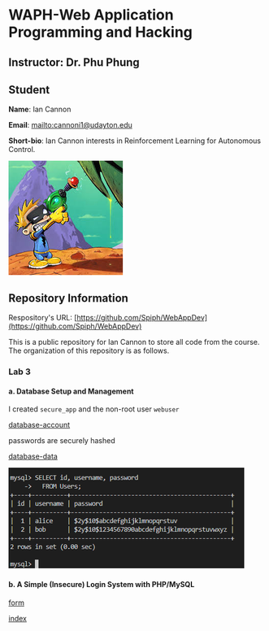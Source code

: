 # WAPH-Web Application Programming and Hacking

## Instructor: Dr. Phu Phung

## Student

**Name**: Ian Cannon

**Email**: [mailto:cannoni1@udayton.edu](cannoni1@udayton.edu)

**Short-bio**: Ian Cannon interests in Reinforcement Learning for Autonomous Control. 

![Ian's headshot](../../images/headshot.jpg)

## Repository Information

Respository's URL: [https://github.com/Spiph/WebAppDev](https://github.com/Spiph/WebAppDev)

This is a public repository for Ian Cannon to store all code from the course. The organization of this repository is as follows.

### Lab 3

#### a. Database Setup and Management 

I created `secure_app` and the non-root user `webuser`

[database-account](database-account.sql)

passwords are securely hashed

[database-data](database-data.sql)

![here is the output for verification](image.png)


#### b. A Simple (Insecure) Login System with PHP/MySQL

[form](form.php) 

[index](index.php)